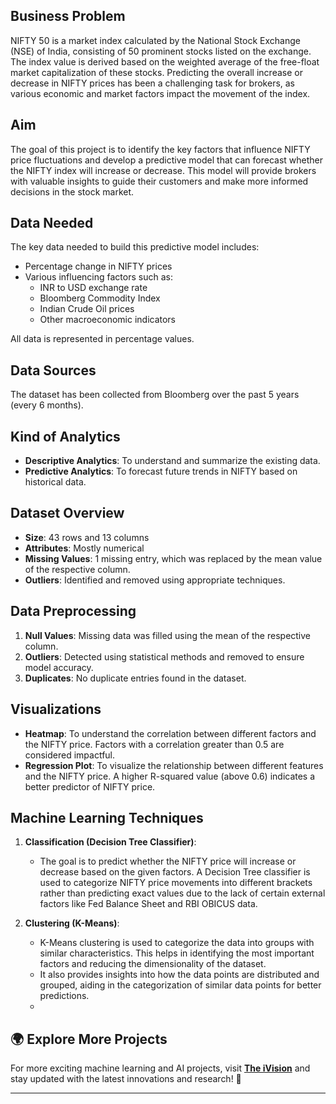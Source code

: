 ## Business Problem
NIFTY 50 is a market index calculated by the National Stock Exchange (NSE) of India, consisting of 50 prominent stocks listed on the exchange. The index value is derived based on the weighted average of the free-float market capitalization of these stocks. Predicting the overall increase or decrease in NIFTY prices has been a challenging task for brokers, as various economic and market factors impact the movement of the index.

## Aim
The goal of this project is to identify the key factors that influence NIFTY price fluctuations and develop a predictive model that can forecast whether the NIFTY index will increase or decrease. This model will provide brokers with valuable insights to guide their customers and make more informed decisions in the stock market.

## Data Needed
The key data needed to build this predictive model includes:
- Percentage change in NIFTY prices
- Various influencing factors such as:
  - INR to USD exchange rate
  - Bloomberg Commodity Index
  - Indian Crude Oil prices
  - Other macroeconomic indicators
  
All data is represented in percentage values.

## Data Sources
The dataset has been collected from Bloomberg over the past 5 years (every 6 months).

## Kind of Analytics
- **Descriptive Analytics**: To understand and summarize the existing data.
- **Predictive Analytics**: To forecast future trends in NIFTY based on historical data.

## Dataset Overview
- **Size**: 43 rows and 13 columns
- **Attributes**: Mostly numerical
- **Missing Values**: 1 missing entry, which was replaced by the mean value of the respective column.
- **Outliers**: Identified and removed using appropriate techniques.

## Data Preprocessing
1. **Null Values**: Missing data was filled using the mean of the respective column.
2. **Outliers**: Detected using statistical methods and removed to ensure model accuracy.
3. **Duplicates**: No duplicate entries found in the dataset.

## Visualizations
- **Heatmap**: To understand the correlation between different factors and the NIFTY price. Factors with a correlation greater than 0.5 are considered impactful.
- **Regression Plot**: To visualize the relationship between different features and the NIFTY price. A higher R-squared value (above 0.6) indicates a better predictor of NIFTY price.

## Machine Learning Techniques
1. **Classification (Decision Tree Classifier)**:
   - The goal is to predict whether the NIFTY price will increase or decrease based on the given factors. A Decision Tree classifier is used to categorize NIFTY price movements into different brackets rather than predicting exact values due to the lack of certain external factors like Fed Balance Sheet and RBI OBICUS data.
   
2. **Clustering (K-Means)**:
   - K-Means clustering is used to categorize the data into groups with similar characteristics. This helps in identifying the most important factors and reducing the dimensionality of the dataset.
   - It also provides insights into how the data points are distributed and grouped, aiding in the categorization of similar data points for better predictions.
   - 
## 🌍 Explore More Projects  
For more exciting machine learning and AI projects, visit **[The iVision](https://theivision.wordpress.com/)** and stay updated with the latest innovations and research! 🚀  

---
